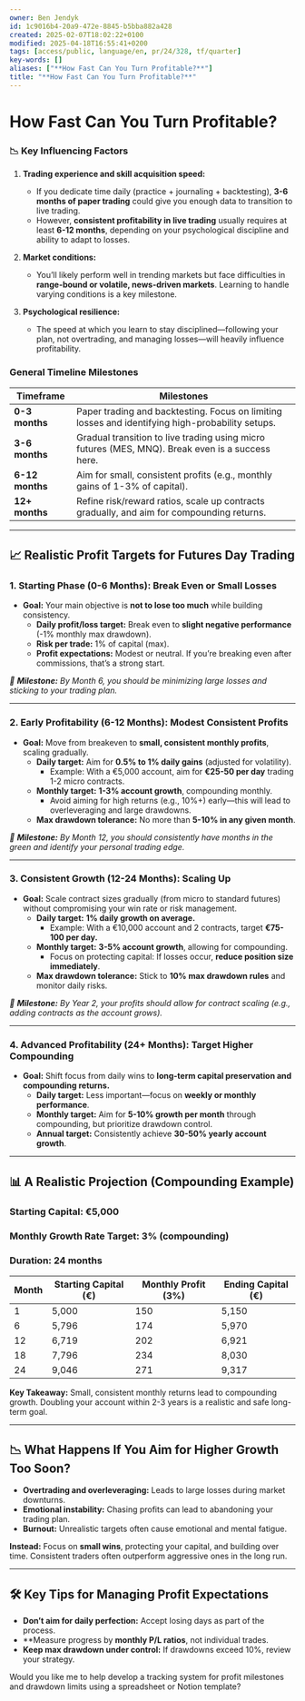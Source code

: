 ```yaml
---
owner: Ben Jendyk
id: 1c9016b4-20a9-472e-8845-b5bba882a428
created: 2025-02-07T18:02:22+0100
modified: 2025-04-18T16:55:41+0200
tags: [access/public, language/en, pr/24/328, tf/quarter]
key-words: []
aliases: ["**How Fast Can You Turn Profitable?**"]
title: "**How Fast Can You Turn Profitable?**"
---
```


# **How Fast Can You Turn Profitable?**

### **📉 Key Influencing Factors**
1. **Trading experience and skill acquisition speed:**  
   - If you dedicate time daily (practice + journaling + backtesting), **3-6 months of paper trading** could give you enough data to transition to live trading.  
   - However, **consistent profitability in live trading** usually requires at least **6-12 months**, depending on your psychological discipline and ability to adapt to losses.

2. **Market conditions:**  
   - You’ll likely perform well in trending markets but face difficulties in **range-bound or volatile, news-driven markets**. Learning to handle varying conditions is a key milestone.

3. **Psychological resilience:**  
   - The speed at which you learn to stay disciplined—following your plan, not overtrading, and managing losses—will heavily influence profitability.

### **General Timeline Milestones**
| **Timeframe**      | **Milestones**                                                                                  |
|-------------------|--------------------------------------------------------------------------------------------------|
| **0-3 months**     | Paper trading and backtesting. Focus on limiting losses and identifying high-probability setups. |
| **3-6 months**     | Gradual transition to live trading using micro futures (MES, MNQ). Break even is a success here. |
| **6-12 months**    | Aim for small, consistent profits (e.g., monthly gains of 1-3% of capital).                     |
| **12+ months**     | Refine risk/reward ratios, scale up contracts gradually, and aim for compounding returns.       |

---

## **📈 Realistic Profit Targets for Futures Day Trading**

### **1. Starting Phase (0-6 Months): Break Even or Small Losses**
- **Goal:** Your main objective is **not to lose too much** while building consistency.  
  - **Daily profit/loss target:** Break even to **slight negative performance** (-1% monthly max drawdown).  
  - **Risk per trade:** 1% of capital (max).  
  - **Profit expectations:** Modest or neutral. If you’re breaking even after commissions, that’s a strong start.

*🎯 **Milestone:** By Month 6, you should be minimizing large losses and sticking to your trading plan.*

---

### **2. Early Profitability (6-12 Months): Modest Consistent Profits**
- **Goal:** Move from breakeven to **small, consistent monthly profits**, scaling gradually.  
  - **Daily target:** Aim for **0.5% to 1% daily gains** (adjusted for volatility).  
    - Example: With a €5,000 account, aim for **€25-50 per day** trading 1-2 micro contracts.  
  - **Monthly target:** **1-3% account growth**, compounding monthly.  
    - Avoid aiming for high returns (e.g., 10%+) early—this will lead to overleveraging and large drawdowns.  
  - **Max drawdown tolerance:** No more than **5-10% in any given month**.

*🎯 **Milestone:** By Month 12, you should consistently have months in the green and identify your personal trading edge.*

---

### **3. Consistent Growth (12-24 Months): Scaling Up**
- **Goal:** Scale contract sizes gradually (from micro to standard futures) without compromising your win rate or risk management.  
  - **Daily target:** **1% daily growth on average.**  
    - Example: With a €10,000 account and 2 contracts, target **€75-100 per day.**  
  - **Monthly target:** **3-5% account growth**, allowing for compounding.  
    - Focus on protecting capital: If losses occur, **reduce position size immediately**.  
  - **Max drawdown tolerance:** Stick to **10% max drawdown rules** and monitor daily risks.

*🎯 **Milestone:** By Year 2, your profits should allow for contract scaling (e.g., adding contracts as the account grows).*

---

### **4. Advanced Profitability (24+ Months): Target Higher Compounding**
- **Goal:** Shift focus from daily wins to **long-term capital preservation and compounding returns.**  
  - **Daily target:** Less important—focus on **weekly or monthly performance**.  
  - **Monthly target:** Aim for **5-10% growth per month** through compounding, but prioritize drawdown control.  
  - **Annual target:** Consistently achieve **30-50% yearly account growth**.

---

## **📊 A Realistic Projection (Compounding Example)**

### **Starting Capital:** €5,000  
### **Monthly Growth Rate Target:** 3% (compounding)  
### **Duration:** 24 months

| **Month** | **Starting Capital (€)** | **Monthly Profit (3%)** | **Ending Capital (€)** |
|----------|--------------------------|-------------------------|------------------------|
| 1        | 5,000                    | 150                     | 5,150                  |
| 6        | 5,796                    | 174                     | 5,970                  |
| 12       | 6,719                    | 202                     | 6,921                  |
| 18       | 7,796                    | 234                     | 8,030                  |
| 24       | 9,046                    | 271                     | 9,317                  |

**Key Takeaway:** Small, consistent monthly returns lead to compounding growth. Doubling your account within 2-3 years is a realistic and safe long-term goal.

---

## **📉 What Happens If You Aim for Higher Growth Too Soon?**
- **Overtrading and overleveraging:** Leads to large losses during market downturns.  
- **Emotional instability:** Chasing profits can lead to abandoning your trading plan.  
- **Burnout:** Unrealistic targets often cause emotional and mental fatigue.

**Instead:** Focus on **small wins**, protecting your capital, and building over time. Consistent traders often outperform aggressive ones in the long run.

---

## **🛠 Key Tips for Managing Profit Expectations**
- **Don’t aim for daily perfection:** Accept losing days as part of the process.  
- **Measure progress by **monthly P/L ratios**, not individual trades.  
- **Keep max drawdown under control:** If drawdowns exceed 10%, review your strategy.

Would you like me to help develop a tracking system for profit milestones and drawdown limits using a spreadsheet or Notion template?